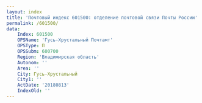```yaml
---
layout: index
title: 'Почтовый индекс 601500: отделение почтовой связи Почты России'
permalink: /601500/
data:
    Index: 601500
    OPSName: 'Гусь-Хрустальный Почтамт'
    OPSType: П
    OPSSubm: 600700
    Region: 'Владимирская область'
    Autonom: ''
    Area: ''
    City: Гусь-Хрустальный
    City1: ''
    ActDate: '20180813'
    IndexOld: ''
---
```

